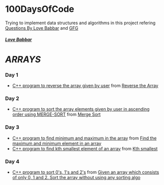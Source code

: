 # 100DaysOfCode
Trying to implement data structures and algorithms in this project
refering [Questions By Love Babbar](https://docs.google.com/spreadsheets/d/1LWxA3xiZxUGToD7Nj3fVqSyOs9f5bx_zqsMjaQLcen8/edit?usp=sharing) and [GFG](https://www.geeksforgeeks.org/)

##### [Love Babbar](https://www.youtube.com/channel/UCQHLxxBFrbfdrk1jF0moTpw)

# ***ARRAYS***
### Day 1
* [C++ program to reverse the array given by user](https://github.com/RajVadeghar/100DaysOfCode/blob/main/Day-1/reverseArray.cpp) from [Reverse the Array](https://www.geeksforgeeks.org/write-a-program-to-reverse-an-array-or-string/)

### Day 2
* [C++ program to sort the array elements given by user in ascending order using MERGE-SORT](https://github.com/RajVadeghar/100DaysOfCode/blob/main/Day-2/mergesort.cpp) from [Merge Sort](https://www.geeksforgeeks.org/merge-sort/)

### Day 3
* [C++ program to find minimum and maximum in the array](https://github.com/RajVadeghar/100DaysOfCode/blob/main/Day-3/minMax.cpp) from [Find the maximum and minimum element in an array](https://www.geeksforgeeks.org/maximum-and-minimum-in-an-array/)
* [C++ program to find kth smallest element of an array](https://github.com/RajVadeghar/100DaysOfCode/blob/main/Day-3/kthSmallest.cpp) from [Kth smallest](https://practice.geeksforgeeks.org/problems/kth-smallest-element5635/1)

### Day 4
* [C++ program to sort 0's, 1's and 2's](https://github.com/RajVadeghar/100DaysOfCode/blob/main/Day-4/sorting.cpp) from [Given an array which consists of only 0, 1 and 2. Sort the array without using any sorting algo](https://practice.geeksforgeeks.org/problems/sort-an-array-of-0s-1s-and-2s/0)
